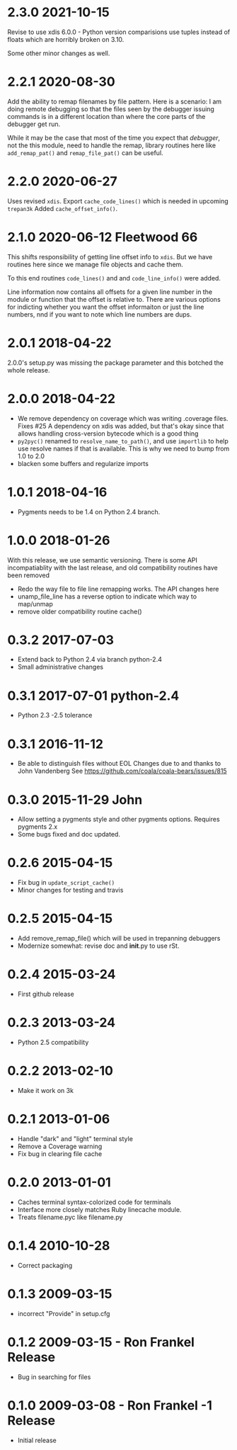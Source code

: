2.3.0 2021-10-15
================

Revise to use xdis 6.0.0 - Python version comparisions use tuples instead of floats
which are horribly broken on 3.10.

Some other minor changes as well.

2.2.1 2020-08-30
================

Add the ability to remap filenames by file pattern. Here is a scenario:
I am doing remote debugging so that the files seen by the debugger issuing commands is
in a different location than where the core parts of the debugger get run.

While it may be the case that most of the time you expect that
_debugger_, not the this module, need to handle the remap, library routines
here like `add_remap_pat()` and `remap_file_pat()` can be useful.


2.2.0 2020-06-27
================

Uses revised `xdis`. Export `cache_code_lines()` which is needed in upcoming `trepan3k`
Added  `cache_offset_info()`.

2.1.0 2020-06-12 Fleetwood 66
==============================

This shifts responsibility of getting line offset info to `xdis`. But we have routines here
since we manage file objects and cache them.

To this end routines `code_lines()` and and `code_line_info()` were added.

Line information now contains all offsets for a given line number in
the module or function that the offset is relative to. There are various options
for indicting whether you want the offset informaiton or just the line numbers,
nnd if you want to note which line numbers are dups.

2.0.1 2018-04-22
================

2.0.0's setup.py was missing the package parameter and this botched the whole release.

2.0.0 2018-04-22
================

* We remove dependency on coverage which was writing .coverage files. Fixes #25
  A dependency on xdis was added, but that's okay since that allows handling
  cross-version bytecode which is a good thing
* `py2pyc()` renamed to `resolve_name_to_path()`, and use `importlib` to help
  use resolve names if that is available. This is why we need to bump from 1.0 to 2.0
* blacken some buffers and regularize imports

1.0.1 2018-04-16
=================

- Pygments needs to be 1.4 on Python 2.4 branch.

1.0.0 2018-01-26
================

With this release, we use semantic versioning. There is
some API incompatiablity with the last release, and old
compatibility routines have been removed

- Redo the way file to file line remapping works. The API changes here
- unamp_file_line has a reverse option to indicate which way to map/unmap
- remove older compatibility routine cache()

0.3.2 2017-07-03
================

- Extend back to Python 2.4 via branch python-2.4
- Small administrative changes

0.3.1 2017-07-01 python-2.4
===========================

- Python 2.3 -2.5 tolerance

0.3.1 2016-11-12
================

- Be able to distinguish files without EOL
  Changes due to and thanks to John Vandenberg
  See https://github.com/coala/coala-bears/issues/815

0.3.0 2015-11-29 John
=====================

- Allow setting a pygments style and other pygments options.  Requires pygments 2.x
- Some bugs fixed and doc updated.

0.2.6 2015-04-15
================

- Fix bug in `update_script_cache()`
- Minor changes for testing and travis

0.2.5 2015-04-15
================

- Add remove_remap_file() which will be used in trepanning debuggers
- Modernize somewhat: revise doc and __init__.py to use rSt.

0.2.4 2015-03-24
================

- First github release

0.2.3 2013-03-24
=================

- Python 2.5 compatibility

0.2.2 2013-02-10
=================

- Make it work on 3k

0.2.1 2013-01-06
================

- Handle "dark" and "light" terminal style
- Remove a Coverage warning
- Fix bug in clearing file cache

0.2.0 2013-01-01
================

- Caches terminal syntax-colorized code for terminals
- Interface more closely matches Ruby linecache module.
- Treats filename.pyc like filename.py

0.1.4 2010-10-28
================

- Correct packaging

0.1.3 2009-03-15
================

- incorrect "Provide" in setup.cfg

0.1.2 2009-03-15 - Ron Frankel Release
======================================

- Bug in searching for files

0.1.0 2009-03-08 - Ron Frankel -1 Release
=========================================

- Initial release
